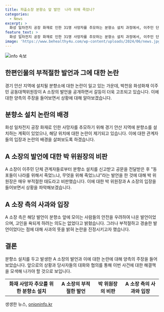 ```yaml
---
title: 파출소장 분향소 앞 발언  나라 위해 죽었나?
categories:
  - News
excerpt: >
  화성 일차전지 공장 화재로 인한 31명 사망자를 추모하는 분향소 설치 과정에서, 이주민 단체 관계자와 원곡파출소 A 소장 사이의 논란이 불거졌다. A 소장은 분향소 설치를 신고한 이들에게 동포들이 나라를 위해서 죽었느냐, 무엇을 위해 죽었느냐라는 발언을 하며 비판을 받았다. A 소장 측은 안전 문제 우려를 전달하려다 발언했지만, 이를 비판하는 목소리도 나왔다.
feature_text: >
  화성 일차전지 공장 화재로 인한 31명 사망자를 추모하는 분향소 설치 과정에서, 이주민 단체 관계자와 원곡파출소 A 소장 사이의 논란이 불거졌다. A 소장은 분향소 설치를 신고한 이들에게 동포들이 나라를 위해서 죽었느냐, 무엇을 위해 죽었느냐라는 발언을 하며 비판을 받았다. A 소장 측은 안전 문제 우려를 전달하려다 발언했지만, 이를 비판하는 목소리도 나왔다.
image: 'https://www.behealthy4u.com/wp-content/uploads/2024/06/news.jpg'
---
```


<p><img src="https://www.behealthy4u.com/wp-content/uploads/2024/06/news.jpg" alt="info 속보" /></p>

<h2 data-ke-size="size26">한편인물의 부적절한 발언과 그에 대한 논란</h2>

<p data-ke-size="size16">경기 안산 지역에 설치될 분향소에 대한 논란이 일고 있는 가운데, 박천응 화성화재 이주민 공동대책위원장이 A 소장의 발언을 공개하면서 갈등이 더욱 고조되고 있습니다. 이에 대한 양측의 주장을 들어보면서 상황에 대해 알아보겠습니다.</p>

<h2 data-ke-size="size26">분향소 설치 논란의 배경</h2>

<p data-ke-size="size16">화성 일차전지 공장 화재로 인한 사망자를 추모하기 위해 경기 안산 지역에 분향소를 설치하는 계획이 있었으나, 해당 위치에 대한 논란이 제기되고 있습니다. 이에 대한 관계자들의 입장과 논란의 배경을 살펴보도록 하겠습니다.</p>

<h2 data-ke-size="size26">A 소장의 발언에 대한 박 위원장의 비판</h2>

<p data-ke-size="size16">A 소장이 이주민 단체 관계자들로부터 분향소 설치를 신고받고 공문을 전달받은 후 "동포들이 나라를 위해서 죽었느냐, 무엇을 위해 죽었느냐"라는 발언을 한 것에 대해 박 위원장은 매우 부적절한 태도라고 비판했습니다. 이에 대한 박 위원장과 A 소장의 입장을 들어보면서 상황을 파악해보겠습니다.</p>

<h2 data-ke-size="size26">A 소장 측의 사과와 입장</h2>

<p data-ke-size="size16">A 소장 측은 해당 발언이 분향소 앞에 모이는 사람들의 안전을 우려하여 나온 발언이었으며, 고인을 욕되게 하려는 의도는 없었다고 밝혔습니다. 그러나 부적절하고 경솔한 발언이었다는 점에 대해 사과의 뜻을 밝혀 논란을 진정시키고자 했습니다.</p>

<h2 data-ke-size="size26">결론</h2>

<p data-ke-size="size16">분향소 설치를 두고 발생한 A 소장의 발언과 이에 대한 논란에 대해 양측의 주장을 들어보았습니다. 앞으로의 상황과 당사자들의 대화와 협의를 통해 이번 사건에 대한 해결책을 모색해 나가야 할 것으로 보입니다.</p>

<table>
  <tr>
    <td style="text-align: center; height: 17px;"><b>화재 사망자 추모를 위한 분향소 설치</b></td>
    <td style="text-align: center; height: 17px;"><b>A 소장의 부적절한 발언</b></td>
    <td style="text-align: center; height: 17px;"><b>박 위원장의 비판</b></td>
    <td style="text-align: center; height: 17px;"><b>A 소장 측의 사과와 입장</b></td>
  </tr>
</table>
생생한 뉴스, <a href="https://onioninfo.kr" rel="dofollow">onioninfo.kr</a>


